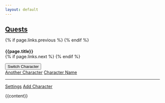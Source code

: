 ```yaml
---
layout: default
---
```



<div class="container">
  <nav class="level">
      <div class="level-left">
          <p class="level-item">
              <h1 style="margin-bottom: 0" class="title is-3 has-text-centered"><a href="/quests/">Quests</a></h1>
          </p>
          <p class="level-item">
              {% if page.links.previous %}
              <a href="{{ page.links.previous }}">
                <span class="icon">
                  <i class="fas fa-chevron-circle-left"></i>
                </span>
              </a>
              {% endif %}
              <h4 style="margin-bottom: 0" class="subtitle is-4">{{page.title}}</h4>
              {% if page.links.next %}
              <a href="{{ page.links.next }}">
                <span class="icon">
                  <i class="fas fa-chevron-circle-right"></i>
                </span>
              </a>
              {% endif %}
          </p>
      </div>
      <div class="level-right">
        <p class="level-item">
          <div class="dropdown" id="profile-dropdown">
            <div class="dropdown-trigger">
              <button class="button" aria-haspopup="true" aria-controls="dropdown-menu">
                <span id="profile-active">Switch Character</span>
                <span class="icon is-small">
                  <i class="fas fa-angle-down" aria-hidden="true"></i>
                </span>
              </button>
            </div>
            <div class="dropdown-menu" id="dropdown-menu" role="menu">
              <div class="dropdown-content">
                <div id="profile-list"> 
                  <a href="#" class="dropdown-item">Another Character</a>
                  <a href="#" class="dropdown-item is-active">Character Name</a>
                </div>
                <hr class="dropdown-divider" />
                <a href="/characters/settings" class="dropdown-item is-hidden">Settings</a>
                <a href="/characters/add" class="dropdown-item">Add Character</a>
              </div>
            </div>
          </div>
        </p>
      </div>
  </nav>


{{content}}

<script>
document.addEventListener("DOMContentLoaded", async () => {
  updateProfiles()
})

function updateProfiles() {
  const activeProfile = getActiveProfile()
  const allProfiles = getAllProfiles()

  const profileDropdown = document.getElementById("profile-dropdown")
  profileDropdown.onclick = () => {
    profileDropdown.classList.toggle("is-active")
  }

  if (activeProfile) {
    const activeLabel = document.getElementById("profile-active")
    activeLabel.innerHTML = activeProfile.characterName
  }

  const activeLabel = document.getElementById("profile-list")
  activeLabel.innerHTML = '';
  for (const it of allProfiles) {
    const el = document.createElement('a')
    el.classList.add("dropdown-item")
    el.innerHTML = it.characterName
    if (activeProfile && it.id === activeProfile.id) {
      el.classList.add("is-active")
    }
    el.onclick = () => { 
      setActiveProfile(it.id) 
      window.location.reload()
    }
    activeLabel.appendChild(el)
  }

}
</script>